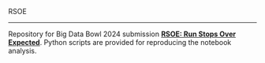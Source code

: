 RSOE

---

Repository for Big Data Bowl 2024 submission [**RSOE: Run Stops Over Expected**](https://www.kaggle.com/danbickelhaupt/rsoe-run-stops-over-expected/edit). 
Python scripts are provided for reproducing the notebook analysis.
